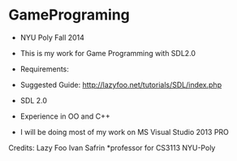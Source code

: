 GamePrograming
==============

* NYU Poly Fall 2014

* This is my work for Game Programming with SDL2.0

* Requirements:

* Suggested Guide: http://lazyfoo.net/tutorials/SDL/index.php
* SDL 2.0
* Experience in OO and C++
* I will be doing most of my work on MS Visual Studio 2013 PRO

Credits:
Lazy Foo
Ivan Safrin *professor for CS3113 NYU-Poly
